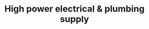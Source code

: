 ---
title: "High power electrical & plumbing supply"
url: /tagbilaran/high-power-electrical-and-plumbing-supply/
shop: trade
---